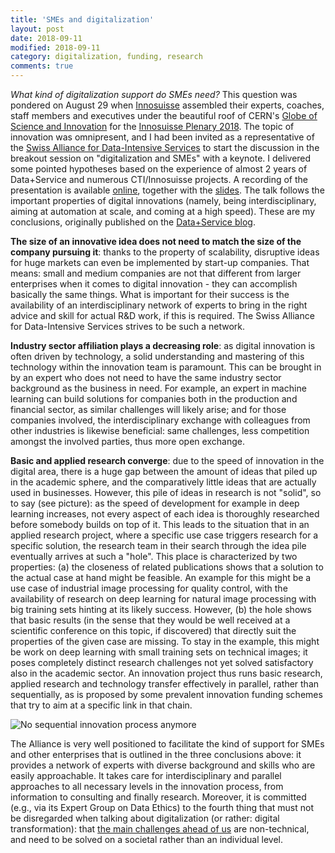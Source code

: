 ```yaml
---
title: 'SMEs and digitalization'
layout: post
date: 2018-09-11
modified: 2018-09-11
category: digitalization, funding, research
comments: true
---
```


*What kind of digitalization support do SMEs need?* This question was pondered on August 29 when [Innosuisse](https://www.innosuisse.ch/inno/en/home.html) assembled their experts, coaches, staff members and executives under the beautiful roof of CERN's [Globe of Science and Innovation](https://visit.cern/globe) for the [Innosuisse Plenary 2018](https://www.innosuisse.ch/inno/de/home/ueber-uns/organisation/innosuisse_plenary.html). The topic of innovation was omnipresent, and I had been invited as a representative of the [Swiss Alliance for Data-Intensive Services](https://www.data-service-alliance.ch/) to start the discussion in the breakout session on "digitalization and SMEs" with a keynote. I delivered some pointed hypotheses based on the experience of almost 2 years of Data+Service and numerous CTI/Innosuisse projects. A recording of the presentation is available [online](https://youtu.be/SQRVSB6Rpsk), together with the [slides](https://stdm.github.io/downloads/talks/2018-08-29_SMEs_Digitalization.pdf). The talk follows the important properties of digital innovations (namely, being interdisciplinary, aiming at automation at scale, and coming at a high speed). These are my conclusions, originally published on the [Data+Service blog](https://data-service-alliance.ch/blog/blog/what-kind-of-digitalization-support-do-smes-need).

**The size of an innovative idea does not need to match the size of the company pursuing it**: thanks to the property of scalability, disruptive ideas for huge markets can even be implemented by start-up companies. That means: small and medium companies are not that different from larger enterprises when it comes to digital innovation - they can accomplish basically the same things. What is important for their success is the availability of an interdisciplinary network of experts to bring in the right advice and skill for actual R&D work, if this is required. The Swiss Alliance for Data-Intensive Services strives to be such a network.

**Industry sector affiliation plays a decreasing role**: as digital innovation is often driven by technology, a solid understanding and mastering of this technology within the innovation team is paramount. This can be brought in by an expert who does not need to have the same industry sector background as the business in need. For example, an expert in machine learning can build solutions for companies both in the production and financial sector, as similar challenges will likely arise; and for those companies involved, the interdisciplinary exchange with colleagues from other industries is likewise beneficial: same challenges, less competition amongst the involved parties, thus more open exchange.

**Basic and applied research converge**: due to the speed of innovation in the digital area, there is a huge gap between the amount of ideas that piled up in the academic sphere, and the comparatively little ideas that are actually used in businesses. However, this pile of ideas in research is not "solid", so to say (see picture): as the speed of development for example in deep learning increases, not every aspect of each idea is thoroughly researched before somebody builds on top of it. This leads to the situation that in an applied research project, where a specific use case triggers research for a specific solution, the research team in their search through the idea pile eventually arrives at such a "hole". This place is characterized by two properties: (a) the closeness of related publications shows that a solution to the actual case at hand might be feasible. An example for this might be a use case of industrial image processing for quality control, with the availability of research on deep learning for natural image processing with big training sets hinting at its likely success. However, (b) the hole shows that basic results (in the sense that they would be well received at a scientific conference on this topic, if discovered) that directly suit the properties of the given case are missing. To stay in the example, this might be work on deep learning with small training sets on technical images; it poses completely distinct research challenges not yet solved satisfactory also in the academic sector. An innovation project thus runs basic research, applied research and technology transfer effectively in parallel, rather than sequentially, as is proposed by some prevalent innovation funding schemes that try to aim at a specific link in that chain.

![No sequential innovation process anymore](http://stdm.github.io/images/innosuisse-plenary-2018.jpg)

The Alliance is very well positioned to facilitate the kind of support for SMEs and other enterprises that is outlined in the three conclusions above: it provides a network of experts with diverse background and skills who are easily approachable. It takes care for interdisciplinary and parallel approaches to all necessary levels in the innovation process, from information to consulting and finally research. Moreover, it is committed (e.g., via its Expert Group on Data Ethics) to the fourth thing that must not be disregarded when talking about digitalization (or rather: digital transformation): that [the main challenges ahead of us](https://youtu.be/ajGgd9Ld-Wc) are non-technical, and need to be solved on a societal rather than an individual level.
